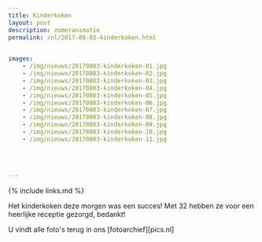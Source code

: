 ```yaml
---
title: Kinderkoken
layout: post
description: zomeranimatie
permalink: /nl/2017-08-03-kinderkoken.html

    
images: 
    - /img/nieuws/20170803-kinderkoken-01.jpg
    - /img/nieuws/20170803-kinderkoken-02.jpg
    - /img/nieuws/20170803-kinderkoken-03.jpg
    - /img/nieuws/20170803-kinderkoken-04.jpg
    - /img/nieuws/20170803-kinderkoken-05.jpg
    - /img/nieuws/20170803-kinderkoken-06.jpg
    - /img/nieuws/20170803-kinderkoken-07.jpg
    - /img/nieuws/20170803-kinderkoken-08.jpg
    - /img/nieuws/20170803-kinderkoken-09.jpg
    - /img/nieuws/20170803-kinderkoken-10.jpg
    - /img/nieuws/20170803-kinderkoken-11.jpg
    
    
    
    
---
```


{% include links.md %}

Het kinderkoken deze morgen was een succes! Met 32 hebben ze voor een heerlijke receptie gezorgd, bedankt!

U vindt alle foto's terug in ons [fotoarchief][pics.nl]



